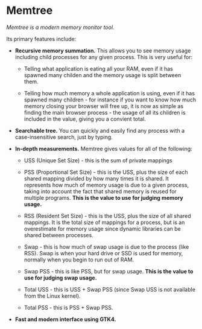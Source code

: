 # Memtree

_Memtree is a modern memory monitor tool._

Its primary features include:
 - **Recursive memory summation.** This allows you to see memory usage including child processes for any given process. This is very useful for:
 
   - Telling what application is eating all your RAM, even if it has spawned many childen and the memory usage is split between them.
   
   - Telling how much memory a whole application is using, even if it has spawned many children - for instance if you want to know how much memory closing your browser will free up, it is now as simple as finding the main browser process - the usage of all its children is included in the value, giving you a convient total.
   
 - **Searchable tree.** You can quickly and easily find any process with a case-insensitive search, just by typing.
 
 - **In-depth measurements.** Memtree gives values for all of the following:
 
   - USS (Unique Set Size) - this is the sum of private mappings
   
   - PSS (Proportional Set Size) - this is the USS, plus the size of each shared mapping divided by how many times it is shared. It represents how much of memory usage is due to a given process, taking into account the fact that shared memory is reused for multiple programs. **This is the value to use for judging memory usage.**
   
   - RSS (Resident Set Size) - this is the USS, plus the size of all shared mappings. It is the total size of mappings for a process, but is an overestimate for memory usage since dynamic libraries can be shared between processes.
   
   - Swap - this is how much of swap usage is due to the process (like RSS). Swap is when your hard drive or SSD is used for memory, normally when you begin to run out of RAM.
   
   - Swap PSS - this is like PSS, but for swap usage. **This is the value to use for judging swap usage.**
   
   - Total USS - this is USS + Swap PSS (since Swap USS is not available from the Linux kernel).
   
   - Total PSS - this is PSS + Swap PSS.
   
 - **Fast and modern interface using GTK4.**
